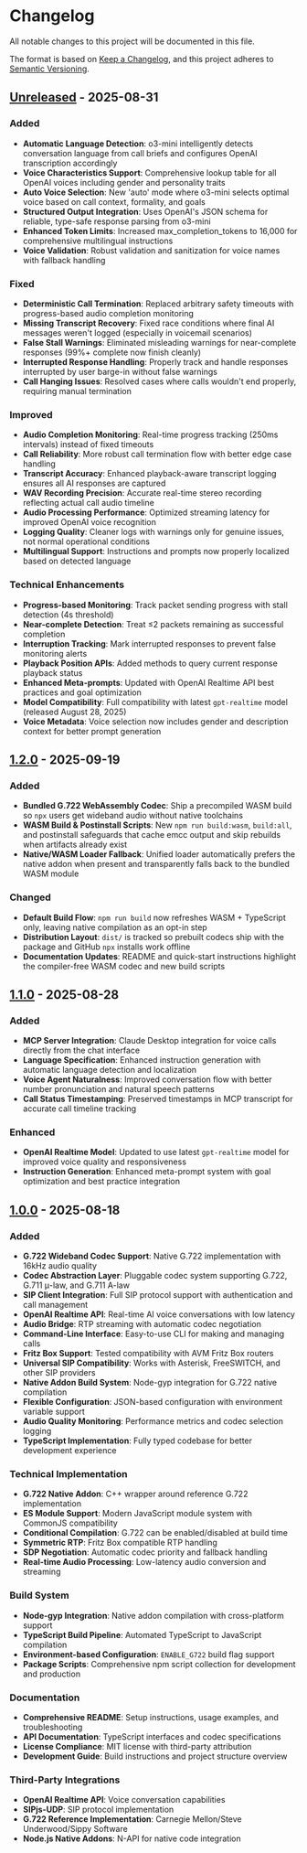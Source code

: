 # Changelog

All notable changes to this project will be documented in this file.

The format is based on [Keep a Changelog](https://keepachangelog.com/en/1.0.0/),
and this project adheres to [Semantic Versioning](https://semver.org/spec/v2.0.0.html).

## [Unreleased] - 2025-08-31

### Added
- **Automatic Language Detection**: o3-mini intelligently detects conversation language from call briefs and configures OpenAI transcription accordingly
- **Voice Characteristics Support**: Comprehensive lookup table for all OpenAI voices including gender and personality traits
- **Auto Voice Selection**: New 'auto' mode where o3-mini selects optimal voice based on call context, formality, and goals
- **Structured Output Integration**: Uses OpenAI's JSON schema for reliable, type-safe response parsing from o3-mini
- **Enhanced Token Limits**: Increased max_completion_tokens to 16,000 for comprehensive multilingual instructions
- **Voice Validation**: Robust validation and sanitization for voice names with fallback handling

### Fixed
- **Deterministic Call Termination**: Replaced arbitrary safety timeouts with progress-based audio completion monitoring
- **Missing Transcript Recovery**: Fixed race conditions where final AI messages weren't logged (especially in voicemail scenarios)
- **False Stall Warnings**: Eliminated misleading warnings for near-complete responses (99%+ complete now finish cleanly)
- **Interrupted Response Handling**: Properly track and handle responses interrupted by user barge-in without false warnings
- **Call Hanging Issues**: Resolved cases where calls wouldn't end properly, requiring manual termination

### Improved
- **Audio Completion Monitoring**: Real-time progress tracking (250ms intervals) instead of fixed timeouts
- **Call Reliability**: More robust call termination flow with better edge case handling  
- **Transcript Accuracy**: Enhanced playback-aware transcript logging ensures all AI responses are captured
- **WAV Recording Precision**: Accurate real-time stereo recording reflecting actual call audio timeline
- **Audio Processing Performance**: Optimized streaming latency for improved OpenAI voice recognition
- **Logging Quality**: Cleaner logs with warnings only for genuine issues, not normal operational conditions
- **Multilingual Support**: Instructions and prompts now properly localized based on detected language

### Technical Enhancements
- **Progress-based Monitoring**: Track packet sending progress with stall detection (4s threshold)
- **Near-complete Detection**: Treat ≤2 packets remaining as successful completion
- **Interruption Tracking**: Mark interrupted responses to prevent false monitoring alerts  
- **Playback Position APIs**: Added methods to query current response playback status
- **Enhanced Meta-prompts**: Updated with OpenAI Realtime API best practices and goal optimization
- **Model Compatibility**: Full compatibility with latest `gpt-realtime` model (released August 28, 2025)
- **Voice Metadata**: Voice selection now includes gender and description context for better prompt generation

## [1.2.0] - 2025-09-19

### Added
- **Bundled G.722 WebAssembly Codec**: Ship a precompiled WASM build so `npx` users get wideband audio without native toolchains
- **WASM Build & Postinstall Scripts**: New `npm run build:wasm`, `build:all`, and postinstall safeguards that cache emcc output and skip rebuilds when artifacts already exist
- **Native/WASM Loader Fallback**: Unified loader automatically prefers the native addon when present and transparently falls back to the bundled WASM module

### Changed
- **Default Build Flow**: `npm run build` now refreshes WASM + TypeScript only, leaving native compilation as an opt-in step
- **Distribution Layout**: `dist/` is tracked so prebuilt codecs ship with the package and GitHub `npx` installs work offline
- **Documentation Updates**: README and quick-start instructions highlight the compiler-free WASM codec and new build scripts

## [1.1.0] - 2025-08-28

### Added
- **MCP Server Integration**: Claude Desktop integration for voice calls directly from the chat interface
- **Language Specification**: Enhanced instruction generation with automatic language detection and localization
- **Voice Agent Naturalness**: Improved conversation flow with better number pronunciation and natural speech patterns
- **Call Status Timestamping**: Preserved timestamps in MCP transcript for accurate call timeline tracking

### Enhanced  
- **OpenAI Realtime Model**: Updated to use latest `gpt-realtime` model for improved voice quality and responsiveness
- **Instruction Generation**: Enhanced meta-prompt system with goal optimization and best practice integration

## [1.0.0] - 2025-08-18

### Added
- **G.722 Wideband Codec Support**: Native G.722 implementation with 16kHz audio quality
- **Codec Abstraction Layer**: Pluggable codec system supporting G.722, G.711 μ-law, and G.711 A-law
- **SIP Client Integration**: Full SIP protocol support with authentication and call management
- **OpenAI Realtime API**: Real-time AI voice conversations with low latency
- **Audio Bridge**: RTP streaming with automatic codec negotiation
- **Command-Line Interface**: Easy-to-use CLI for making and managing calls
- **Fritz Box Support**: Tested compatibility with AVM Fritz Box routers
- **Universal SIP Compatibility**: Works with Asterisk, FreeSWITCH, and other SIP providers
- **Native Addon Build System**: Node-gyp integration for G.722 native compilation
- **Flexible Configuration**: JSON-based configuration with environment variable support
- **Audio Quality Monitoring**: Performance metrics and codec selection logging
- **TypeScript Implementation**: Fully typed codebase for better development experience

### Technical Implementation
- **G.722 Native Addon**: C++ wrapper around reference G.722 implementation
- **ES Module Support**: Modern JavaScript module system with CommonJS compatibility
- **Conditional Compilation**: G.722 can be enabled/disabled at build time
- **Symmetric RTP**: Fritz Box compatible RTP handling
- **SDP Negotiation**: Automatic codec priority and fallback handling
- **Real-time Audio Processing**: Low-latency audio conversion and streaming

### Build System
- **Node-gyp Integration**: Native addon compilation with cross-platform support
- **TypeScript Build Pipeline**: Automated TypeScript to JavaScript compilation
- **Environment-based Configuration**: `ENABLE_G722` build flag support
- **Package Scripts**: Comprehensive npm script collection for development and production

### Documentation
- **Comprehensive README**: Setup instructions, usage examples, and troubleshooting
- **API Documentation**: TypeScript interfaces and codec specifications
- **License Compliance**: MIT license with third-party attribution
- **Development Guide**: Build instructions and project structure overview

### Third-Party Integrations
- **OpenAI Realtime API**: Voice conversation capabilities
- **SIPjs-UDP**: SIP protocol implementation
- **G.722 Reference Implementation**: Carnegie Mellon/Steve Underwood/Sippy Software
- **Node.js Native Addons**: N-API for native code integration

[Unreleased]: https://github.com/gerkensm/callcenter.js-mcp/compare/v1.2.0...HEAD
[1.2.0]: https://github.com/gerkensm/callcenter.js-mcp/compare/v1.1.0...v1.2.0
[1.1.0]: https://github.com/gerkensm/callcenter.js-mcp/compare/v1.0.0...v1.1.0
[1.0.0]: https://github.com/gerkensm/callcenter.js-mcp/releases/tag/v1.0.0
